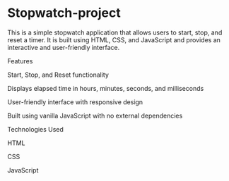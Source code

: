 # Stopwatch-project

This is a simple stopwatch application that allows users to start, stop, and reset a timer. It is built using HTML, CSS, and JavaScript and provides an interactive and user-friendly interface.

Features

Start, Stop, and Reset functionality

Displays elapsed time in hours, minutes, seconds, and milliseconds

User-friendly interface with responsive design

Built using vanilla JavaScript with no external dependencies

Technologies Used

HTML

CSS

JavaScript
